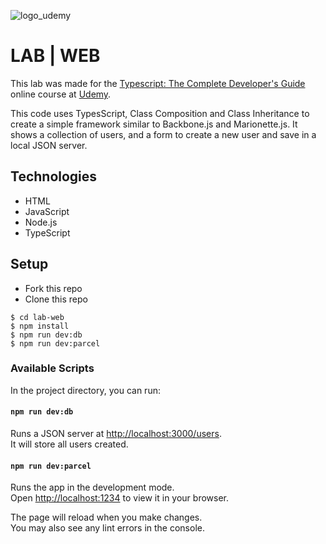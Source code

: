 ![logo_udemy](https://www.udemy.com/staticx/udemy/images/v7/logo-udemy.svg)

# LAB | WEB

This lab was made for the [Typescript: The Complete Developer's Guide](https://www.udemy.com/course/typescript-the-complete-developers-guide/) online course at [Udemy](https://www.udemy.com/).

This code uses TypesScript, Class Composition and Class Inheritance to create a simple framework similar to Backbone.js and Marionette.js. It shows a collection of users, and a form to create a new user and save in a local JSON server.

## Technologies

- HTML
- JavaScript
- Node.js
- TypeScript

## Setup

- Fork this repo
- Clone this repo

```shell
$ cd lab-web
$ npm install
$ npm run dev:db
$ npm run dev:parcel
```

### Available Scripts

In the project directory, you can run:

#### `npm run dev:db`

Runs a JSON server at [http://localhost:3000/users](http://localhost:3000/users). \
It will store all users created.

#### `npm run dev:parcel`

Runs the app in the development mode.\
Open [http://localhost:1234](http://localhost:1234) to view it in your browser.

The page will reload when you make changes.\
You may also see any lint errors in the console.
